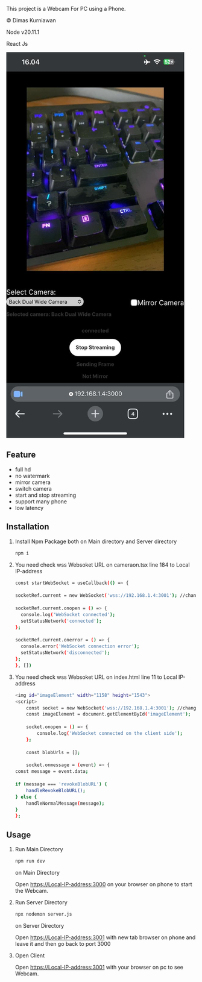 This project is a Webcam For PC using a Phone.

© Dimas Kurniawan

Node v20.11.1

React Js

![Example Image](./img/img.jpg)

## Feature
- full hd
- no watermark
- mirror camera
- switch camera
- start and stop streaming 
- support many phone 
- low latency

## Installation
1. Install Npm Package both on Main directory and Server directory
    ```bash
    npm i 
    ```
2. You need check wss Websoket URL on cameraon.tsx line 184 to Local IP-address

    ```bash
    const startWebSocket = useCallback(() => { 

    socketRef.current = new WebSocket('wss://192.168.1.4:3001'); //change here

    socketRef.current.onopen = () => {
      console.log('WebSocket connected');
      setStatusNetwork('connected');
    };

    socketRef.current.onerror = () => {
      console.error('WebSocket connection error');
      setStatusNetwork('disconnected');
    };
    }, [])
   ```
3. You need check wss Websoket URL on index.html line 11 to Local IP-address

    ```bash
    <img id="imageElement" width="1158" height="1543">
    <script>
        const socket = new WebSocket('wss://192.168.1.4:3001'); //change here
        const imageElement = document.getElementById('imageElement');

        socket.onopen = () => {
            console.log('WebSocket connected on the client side');
        };

        const blobUrls = [];

        socket.onmessage = (event) => {
    const message = event.data;

    if (message === 'revokeBlobURL') {
        handleRevokeBlobURL();
    } else {
        handleNormalMessage(message);
    }
    };
    ```

## Usage

1. Run Main Directory 

    ```bash
    npm run dev
    ```

    on Main Directory

    Open [https://Local-IP-address:3000](https://Local-IP-address:3000) on your browser on phone to start the Webcam.


2. Run Server Directory

    ```bash
    npx nodemon server.js
    ```
    on Server Directory

    Open [https://Local-IP-address:3001](https://Local-IP-address:3001) with new tab browser on phone and leave it and then go back to port 3000

3. Open Client

    Open [https://Local-IP-address:3001](https://Local-IP-address:3001) with your browser on pc to see Webcam.

